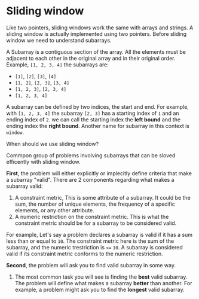 # Sliding window

Like two pointers, sliding windows work the same with arrays and strings.
A sliding window is actually implemented using two pointers. 
Before sliding window we need to understand subarrays.

A Subarray is a contiguous section of the array. All the elements must be adjacent to each other in the 
original array and in their original order. Example, `[1, 2, 3, 4]` the subarrays are:

- `[1]`, `[2]`, `[3]`, `[4]`
- `[1, 2]`, `[2, 3]`, `[3, 4]`
- `[1, 2, 3]`, `[2, 3, 4]`
- `[1, 2, 3, 4]`

A subarray can be defined by two indices, the start and end. For example, with `[1, 2, 3, 4]` the subarray `[2, 3]` has a starting index of `1` and an ending index of `2`. we can call the starting index the **left bound** and the ending index the **right bound**. Another name for subarray in this context is `window`.

When should we use sliding window?

Commpon group of problems involving subarrays that can be sloved efficently with sliding window.

**First**, the problem will either explicitly or implecitly define criteria that make a subarray "valid". There are 2 components regarding what makes a subarray valid:

1. A constraint metric, This is some attribute of a subarray. It could be the sum, the number of unique elements, the frequency of a specific elements, or any other attribute.
2. A numeric restriction on the constraint metric. This is what the constraint metric should be for a subarray to be considered valid.

For example, Let's say a problem declares a subarray is valid if it has a sum less than or equal to `10`.
The constraint metric here is the sum of the subarray, and the numeric trestriction is `<=` `10`. A subarray is considered valid if its constraint metric conforms to the numeric restriction.

**Second**, the problem will ask you to find valid subarray in some way.

1. The most common task you will see is finding the **best** valid subarray. The problem will define what makes a subarray **better** than another. For example, a problem might ask you to find the **longest** valid subarray.

